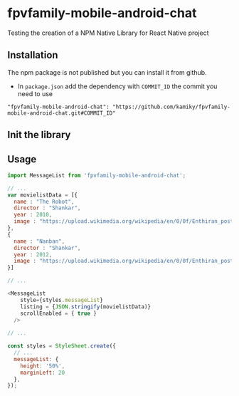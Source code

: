 # fpvfamily-mobile-android-chat

Testing the creation of a NPM Native Library for React Native project 

## Installation 

The npm package is not published but you can install it from github.

- In `package.json` add the dependency with `COMMIT_ID` the commit you need to use

`"fpvfamily-mobile-android-chat": "https://github.com/kamiky/fpvfamily-mobile-android-chat.git#COMMIT_ID"`


## Init the library

## Usage


```js
import MessageList from 'fpvfamily-mobile-android-chat';

// ...
var movielistData = [{
  name : "The Robot",
  director : "Shankar",
  year : 2010,
  image : "https://upload.wikimedia.org/wikipedia/en/0/0f/Enthiran_poster.jpg"
},
{
  name : "Nanban",
  director : "Shankar",
  year : 2012,
  image : "https://upload.wikimedia.org/wikipedia/en/0/0f/Enthiran_poster.jpg"
}]

// ...

<MessageList 
    style={styles.messageList} 
    listing = {JSON.stringify(movielistData)}
    scrollEnabled = { true }
  />
      
// ...

const styles = StyleSheet.create({
  // ...
  messageList: {
    height: '50%',
    marginLeft: 20
  },
});
```
